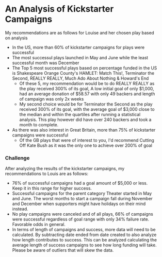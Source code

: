 # An Analysis of Kickstarter Campaigns
My recommendations are as follows for Louise and her chosen play based on analysis
- In the US, more than 60% of kickstarter campaigns for plays were successful
- The most successul plays launched in May and June while the least successful month was December
- The Top 5 most successful plays based on percentage funded in the US is Shakespeare Orange County's HAMLET: Match This!, Terminator the Second, REALLY REALLY, Much Ado About Nothing & Howard's End 
  - Of these 5, my recommendation would be to do REALLY REALLY as the play received 300% of its goal, A low initial goal of only $1,000, had an average donation of $58.57 with only 49 backers and length of campaign was only 2x weeks
  - My second choice would be for Terminator the Second as the play received 300% of its goal, with the average goal of $3,000 close to the median and within the quartiles after running a statistical analysis. This play however did have over 240 backers and took a month to complete.
 - As there was also interest in Great Britain, more than 75% of kickstarter campaigns were successful
   - Of the GB plays that were of interest to you, I'd recommend Cutting Off Kate Bush as it was the only one to achieve over 200% of goal
### Challenge
After analyzing the results of the kickstarter campaigns, my recommendations to Louis are as follows:
- 76% of successful campaigns had a goal amount of $5,000 or less. Keep it in this range for higher success. 
- Successful campaigns for the parent category Theater started in May and June. The worst months to start a campaign fall during November and December when supporters might have holidays on their mind instead. 
- No play campaigns were canceled and of all plays, 66% of campaigns were successful regardless of goal range with only 34% failure rate. Favorable odds in general.
- In terms of length of campaigns and success, more data will need to be calculated. By subtracting date ended from date created to also analyze how length contributes to success. This can be analyzed calculating the average length of success campaigns to see how long funding will take. Please be aware of outliers that will skew the data.
